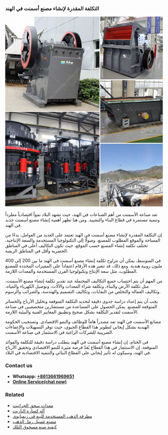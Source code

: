 <h3>التكلفة المقدرة لإنشاء مصنع أسمنت في الهند</h3><img src='1701850532.jpg' alt=''><p>تعد صناعة الأسمنت من أهم الصناعات في الهند، حيث تشهد البلاد نمواً اقتصادياً مطرداً وتنمية مستمرة في قطاع البناء والتشييد. ومن هنا تظهر أهمية إنشاء مصنع أسمنت جديد في الهند.</p><p>إن التكلفة المقدرة لإنشاء مصنع أسمنت في الهند تعتمد على العديد من العوامل، بدءًا من المساحة والموقع المطلوب للمصنع، وصولًا إلى التكنولوجيا المستخدمة والسعة الإنتاجية. تختلف تكلفة إنشاء المصنع حسب الموقع، حيث تكون التكاليف أعلى في المناطق الحضرية وأقل في المناطق الريفية.</p><p>في المتوسط، يمكن أن تتراوح تكلفة إنشاء مصنع أسمنت في الهند ما بين 200 إلى 400 مليون روبية هندية. ومع ذلك، قد تتغير هذه الأرقام اعتماداً على المميزات المحددة للمصنع المطلوب، مثل سعة الإنتاج وتكنولوجيا الفرن المستخدمة والمعدات اللازمة.</p><p>من المهم أن يتم احتساب جميع التكاليف المحتملة عند تقدير تكلفة إنشاء مصنع الأسمنت، مثل تكلفة الأرض والبناء، وتكلفة شراء المعدات والآلات، وتوصيل الكهرباء والمياه، وتكاليف العمالة والتخلص من النفايات، وتكاليف التصميم والهندسة، والضرائب والرسوم.</p><p>يجب أن يتم إعداد دراسة جدوى دقيقة لتحديد التكلفة المتوقعة وتحليل الأرباح والخسائر المتوقعة للمصنع. يمكن الحصول على المساعدة من مستشارين متخصصين في صناعة الأسمنت لتقدير التكلفة بشكل صحيح وتطبيق المعايير الفنية والبيئية اللازمة.</p><p>مصانع الأسمنت في الهند تعد مصدراً هاماً للوظائف والنمو الاقتصادي. وتستجيب الحكومة الهندية بشكل إيجابي لتطوير هذا القطاع الحيوي، حيث توفر التسهيلات والإعفاءات الضريبية للشركات الراغبة في الاستثمار في صناعة الأسمنت.</p><p>في الختام، إن إنشاء مصنع أسمنت في الهند يتطلب دراسة دقيقة للتكلفة والفوائد المتوقعة. إن الاستثمار في هذا القطاع يُعَدّ فرصة مثيرة للنمو الاقتصادي وتحقيق الأرباح في الهند، وسيكون له تأثير إيجابي على القطاع البنائي والتنمية الاقتصادية في البلاد.</p><h3>Contact us</h3><ul><li><strong>Whatsapp:&nbsp;<a href="https://wa.me/8613661969651">+8613661969651</a></strong></li><li><a href="https://swt.shibang-china.com/?git&amp;zhl&amp;التكلفة المقدرة لإنشاء مصنع أسمنت في الهند"><strong>Online Service(chat now)</strong></a></li></ul><h3>Related</h3><ul><li><a href='معدات سحق الجرانيت.md'>معدات سحق الجرانيت</a></li><li><a href='آلة كسارة الباريت.md'>آلة كسارة الباريت</a></li><li><a href='مطرقة الذهب المستخدمة للبيع في زيمبابوي.md'>مطرقة الذهب المستخدمة للبيع في زيمبابوي</a></li><li><a href='مصنع غسيل رمل الذهب.md'>مصنع غسيل رمل الذهب</a></li><li><a href='كيفية صنع مسحوق التلك.md'>كيفية صنع مسحوق التلك</a></li></ul>